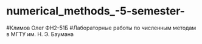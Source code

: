 # numerical_methods_-5-semester-
#Климов Олег ФН2-51Б
#Лабораторные работы 
по численным методам 
в МГТУ им. Н. Э. Баумана
